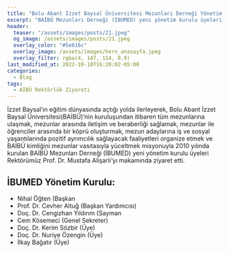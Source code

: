 ```yaml
---
title: "Bolu Abant İzzet Baysal Üniversitesi Mezunları Derneği Yönetim Kurulu Üyeleri, Rektör Alişarlı’yı Ziyaret Etti"
excerpt: "BAİBÜ Mezunları Derneği (İBUMED) yeni yönetim kurulu üyeleri Rektörümüz Prof. Dr. Mustafa Alişarlı’yı makamında ziyaret etti."
header:
  teaser: "/assets/images/posts/21.jpeg"
  og_image: /assets/images/posts/21.jpeg
  overlay_color: "#5e616c"
  overlay_image: /assets/images/hero_anasayfa.jpeg
  overlay_filter: rgba(4, 147, 114, 0.9)
last_modified_at: 2022-10-10T16:20:02-05:00
categories:
  - Blog
tags:
  - AİBÜ Rektörlük Ziyareti
---
```



İzzet Baysal’ın eğitim dünyasında açtığı yolda ilerleyerek, Bolu Abant İzzet Baysal Üniversitesi(BAİBÜ)’nin kuruluşundan itibaren tüm mezunlarına ulaşmak, mezunlar arasında iletişim ve beraberliği sağlamak, mezunlar ile öğrenciler arasında bir köprü oluşturmak, mezun adaylarına iş ve sosyal yaşantılarında pozitif ayrımcılık sağlayacak faaliyetleri organize etmek ve BAİBÜ kimliğini mezunlar vasıtasıyla yüceltmek misyonuyla 2010 yılında kurulan BAİBÜ Mezunları Derneği (İBUMED) yeni yönetim kurulu üyeleri Rektörümüz Prof. Dr. Mustafa Alişarlı’yı makamında ziyaret etti.


## İBUMED Yönetim Kurulu:

* Nihal Öğten (Başkan
* Prof. Dr. Cevher Altuğ (Başkan Yardımcısı)
* Doç. Dr. Cengizhan Yıldırım (Sayman
* Cem Kösemeci (Genel Sekreter)
* Doç. Dr. Kerim Sözbir (Üye)
* Doç. Dr. Nuriye Özengin (Üye)
* İlkay Bağatır (Üye)
